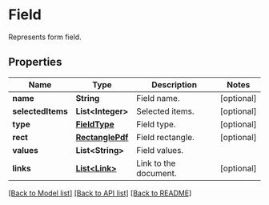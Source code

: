 ﻿
# Field
Represents form field.

## Properties
Name | Type | Description | Notes
------------ | ------------- | ------------- | -------------
**name** | **String** | Field name. | [optional]
**selectedItems** | **List&lt;Integer&gt;** | Selected items. | [optional]
**type** | [**FieldType**](FieldType.md) | Field type. | [optional]
**rect** | [**RectanglePdf**](RectanglePdf.md) | Field rectangle. | [optional]
**values** | **List&lt;String&gt;** | Field values. | 
**links** | [**List&lt;Link&gt;**](Link.md) | Link to the document. | [optional]


[[Back to Model list]](../README.md#documentation-for-models) [[Back to API list]](../README.md#documentation-for-api-endpoints) [[Back to README]](../README.md)


